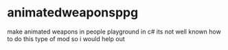 # animatedweaponsppg
make animated weapons in people playground in c#
its not well known how to do this type of mod so i would help out
